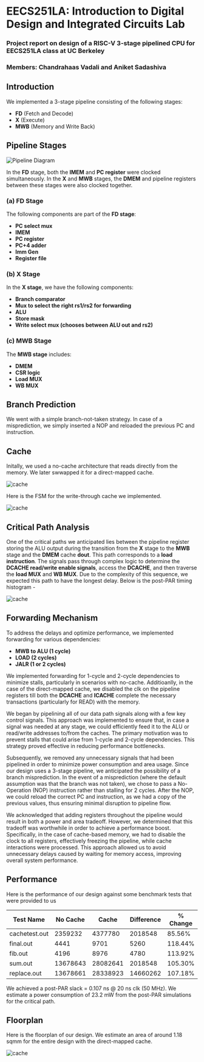 # EECS251LA: Introduction to Digital Design and Integrated Circuits Lab
### Project report on design of a RISC-V 3-stage pipelined CPU for EECS251LA class at UC Berkeley
### Members: Chandrahaas Vadali and Aniket Sadashiva

## Introduction

We implemented a 3-stage pipeline consisting of the following stages:
- **FD** (Fetch and Decode)
- **X** (Execute)
- **MWB** (Memory and Write Back)


## Pipeline Stages

![Pipeline Diagram](images/pipeline.png)

In the **FD** stage, both the **IMEM** and **PC register** were clocked simultaneously. In the **X** and **MWB** stages, the **DMEM** and pipeline registers between these stages were also clocked together.

### (a) FD Stage

The following components are part of the **FD stage**:
- **PC select mux**
- **IMEM**
- **PC register**
- **PC+4 adder**
- **Imm Gen**
- **Register file**

### (b) X Stage

In the **X stage**, we have the following components:
- **Branch comparator**
- **Mux to select the right rs1/rs2 for forwarding**
- **ALU**
- **Store mask**
- **Write select mux (chooses between ALU out and rs2)**

### (c) MWB Stage

The **MWB stage** includes:
- **DMEM**
- **CSR logic**
- **Load MUX**
- **WB MUX**

## Branch Prediction

We went with a simple branch-not-taken strategy. In case of a misprediction, we simply inserted a NOP and reloaded the previous PC and instruction. 

## Cache

Initally, we used a no-cache architecture that reads directly from the memory. We later swwapped it for a direct-mapped cache. 

![cache](images/cache.png)

Here is the FSM for the write-through cache we implemented. 

![cache](images/cache-fsm.png)

## Critical Path Analysis

One of the critical paths we anticipated lies between the pipeline register storing the ALU output during the transition from the **X** stage to the **MWB** stage and the **DMEM** cache **dout**. This path corresponds to a **load instruction**. The signals pass through complex logic to determine the **DCACHE read/write enable signals**, access the **DCACHE**, and then traverse the **load MUX** and **WB MUX**. Due to the complexity of this sequence, we expected this path to have the longest delay. Below is the post-PAR timing histogram -

![cache](images/post-par-timing-histogram.png)

## Forwarding Mechanism

To address the delays and optimize performance, we implemented forwarding for various dependencies:
- **MWB to ALU (1 cycle)**
- **LOAD (2 cycles)**
- **JALR (1 or 2 cycles)**

We implemented forwarding for 1-cycle and 2-cycle dependencies to minimize stalls, particularly in scenarios with no-cache. Additioanlly, in the case of the direct-mapped cache, we disabled the clk on the pipeline registers till both the **DCACHE** and **ICACHE** complete the necessary transactions (particularly for READ) with the memory. 

We began by pipelining all of our data path signals along with a few key control signals. This approach was implemented to ensure that, in case a signal was needed at any stage, we could efficiently feed it to the ALU or read/write addresses to/from the caches. The primary motivation was to prevent stalls that could arise from 1-cycle and 2-cycle dependencies. This strategy proved effective in reducing performance bottlenecks.

Subsequently, we removed any unnecessary signals that had been pipelined in order to minimize power consumption and area usage. Since our design uses a 3-stage pipeline, we anticipated the possibility of a branch misprediction. In the event of a misprediction (where the default assumption was that the branch was not taken), we chose to pass a No-Operation (NOP) instruction rather than stalling for 2 cycles. After the NOP, we could reload the correct PC and instruction, as we had a copy of the previous values, thus ensuring minimal disruption to pipeline flow.

We acknowledged that adding registers throughout the pipeline would result in both a power and area tradeoff. However, we determined that this tradeoff was worthwhile in order to achieve a performance boost. Specifically, in the case of cache-based memory, we had to disable the clock to all registers, effectively freezing the pipeline, while cache interactions were processed. This approach allowed us to avoid unnecessary delays caused by waiting for memory access, improving overall system performance.

## Performance

Here is the performance of our design against some benchmark tests that were provided to us

| Test Name    | No Cache | Cache   | Difference | % Change | Ratio       |
|--------------|----------|---------|------------|----------|-------------|
| cachetest.out| 2359232  | 4377780 | 2018548    | 85.56%   | 1.85559538  |
| final.out    | 4441     | 9701    | 5260       | 118.44%  | 2.184417924 |
| fib.out      | 4196     | 8976    | 4780       | 113.92%  | 2.139180172 |
| sum.out      | 13678643 | 28082641| 2018548    | 105.30%  | 2.053028287 |
| replace.out  | 13678661 | 28338923| 14660262   | 107.18%  | 2.071761483 |

We achieved a post-PAR slack = 0.107 ns @ 20 ns clk (50 MHz). We estimate a power consumption of 23.2 mW from the post-PAR simulations for the critical path. 

## Floorplan

Here is the floorplan of our design. We estimate an area of around 1.18 sqmm for the entire design with the direct-mapped cache. 

![cache](images/floorplan.png)
